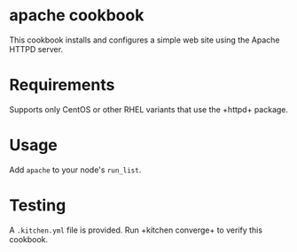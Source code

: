 # apache cookbook

This cookbook installs and configures a simple web site using the Apache HTTPD server.

Requirements
============ 
Supports only CentOS or other RHEL variants that use the +httpd+ package. 

Usage 
===== 
Add `apache` to your node's `run_list`. 

Testing 
======= 
A `.kitchen.yml` file is provided. Run +kitchen converge+ to verify this cookbook.

